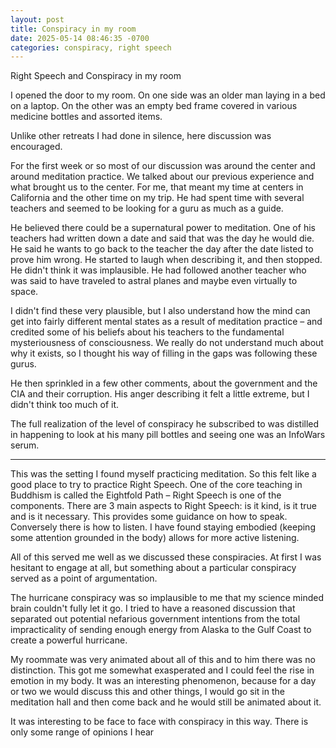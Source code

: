 ```yaml
---
layout: post
title: Conspiracy in my room
date: 2025-05-14 08:46:35 -0700
categories: conspiracy, right speech
---
```


Right Speech and Conspiracy in my room

I opened the door to my room. On one side was an older man laying in a bed on a laptop. On the other was an empty bed frame covered in various medicine bottles and assorted items.

Unlike other retreats I had done in silence, here discussion was encouraged. 

For the first week or so most of our discussion was around the center and around meditation practice. We talked about our previous experience and what brought us to the center. For me, that meant my time at centers in California and the other time on my trip. He had spent time with several teachers and seemed to be looking for a guru as much as a guide. 

He believed there could be a supernatural power to meditation. One of his teachers had written down a date and said that was the day he would die. He said he wants to go back to the teacher the day after the date listed to prove him wrong. He started to laugh when describing it, and then stopped. He didn't think it was implausible. He had followed another teacher who was said to have traveled to astral planes and maybe even virtually to space.

I didn't find these very plausible, but I also understand how the mind can get into fairly different mental states as a result of meditation practice – and credited some of his beliefs about his teachers to the fundamental mysteriousness of consciousness. We really do not understand much about why it exists, so I thought his way of filling in the gaps was following these gurus.

He then sprinkled in a few other comments, about the government and the CIA and their corruption. His anger describing it felt a little extreme, but I didn't think too much of it.

The full realization of the level of conspiracy he subscribed to was distilled in happening to look at his many pill bottles and seeing one was an InfoWars serum.


*******



This was the setting I found myself practicing meditation. So this felt like a good place to try to practice Right Speech. One of the core teaching in Buddhism is called the Eightfold Path – Right Speech is one of the components. There are 3 main aspects to Right Speech: is it kind, is it true and is it necessary. This provides some guidance on how to speak. Conversely there is how to listen. I have found staying embodied (keeping some attention grounded in the body) allows for more active listening.

All of this served me well as we discussed these conspiracies. At first I was hesitant to engage at all, but something about a particular conspiracy served as a point of argumentation.

The hurricane conspiracy was so implausible to me that my science minded brain couldn't fully let it go. I tried to have a reasoned discussion that separated out potential nefarious government intentions from the total impracticality of sending enough energy from Alaska to the Gulf Coast to create a powerful hurricane. 

My roommate was very animated about all of this and to him there was no distinction. This got me somewhat exasperated and I could feel the rise in emotion in my body. It was an interesting phenomenon, because for a day or two we would discuss this and other things, I would go sit in the meditation hall and then come back and he would still be animated about it. 

It was interesting to be face to face with conspiracy in this way. There is only some range of opinions I hear 







